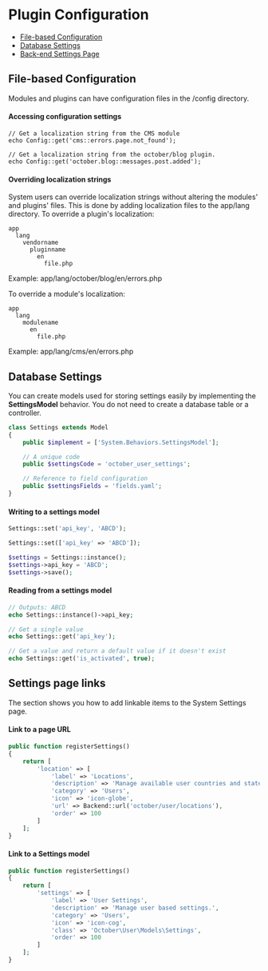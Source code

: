 # Plugin Configuration

- [File-based Configuration](#file-configuration)
- [Database Settings](#database-settings)
- [Back-end Settings Page](#settings-page)

<a name="file-configuration"></a>
## File-based Configuration

Modules and plugins can have configuration files in the /config directory.

#### Accessing configuration settings

```
// Get a localization string from the CMS module
echo Config::get('cms::errors.page.not_found');

// Get a localization string from the october/blog plugin.
echo Config::get('october.blog::messages.post.added');
```

#### Overriding localization strings

System users can override localization strings without altering the modules' and plugins' files. This is done by adding localization files to the app/lang directory. To override a plugin's localization:

```
app
  lang
    vendorname
      pluginname
        en
          file.php
```
Example: app/lang/october/blog/en/errors.php

To override a module's localization:

```
app
  lang
    modulename
      en
        file.php
```
Example: app/lang/cms/en/errors.php



<a name="database-settings"></a>
## Database Settings

You can create models used for storing settings easily by implementing the **SettingsModel** behavior. You do not need to create a database table or a controller.

```php
class Settings extends Model
{
    public $implement = ['System.Behaviors.SettingsModel'];

    // A unique code
    public $settingsCode = 'october_user_settings';

    // Reference to field configuration
    public $settingsFields = 'fields.yaml';
}
```

#### Writing to a settings model

```php
Settings::set('api_key', 'ABCD');

Settings::set(['api_key' => 'ABCD']);

$settings = Settings::instance();
$settings->api_key = 'ABCD';
$settings->save();
```

#### Reading from a settings model

```php
// Outputs: ABCD
echo Settings::instance()->api_key;

// Get a single value
echo Settings::get('api_key');

// Get a value and return a default value if it doesn't exist
echo Settings::get('is_activated', true);
```



<a name="settings-page"></a>
## Settings page links

The section shows you how to add linkable items to the System Settings page.

#### Link to a page URL

```php
public function registerSettings()
{
    return [
        'location' => [
            'label' => 'Locations',
            'description' => 'Manage available user countries and states.',
            'category' => 'Users',
            'icon' => 'icon-globe',
            'url' => Backend::url('october/user/locations'),
            'order' => 100
        ]
    ];
}
```

#### Link to a Settings model

```php
public function registerSettings()
{
    return [
        'settings' => [
            'label' => 'User Settings',
            'description' => 'Manage user based settings.',
            'category' => 'Users',
            'icon' => 'icon-cog',
            'class' => 'October\User\Models\Settings',
            'order' => 100
        ]
    ];
}
```
